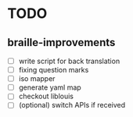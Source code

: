 # TODO

## braille-improvements

- [ ] write script for back translation 
- [ ] fixing question marks
- [ ] iso mapper
- [ ] generate yaml map
- [ ] checkout liblouis
- [ ] (optional) switch APIs if received
